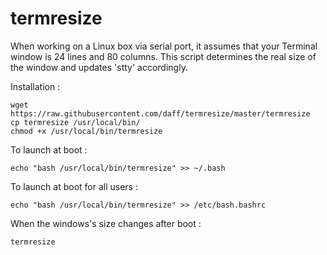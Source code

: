 termresize
==========

When working on a Linux box via serial port, it assumes that your Terminal window is 24 lines and 80 columns.
This script determines the real size of the window and updates 'stty' accordingly.

Installation :

    wget https://raw.githubusercontent.com/daff/termresize/master/termresize
    cp termresize /usr/local/bin/
    chmod +x /usr/local/bin/termresize

To launch at boot :

    echo "bash /usr/local/bin/termresize" >> ~/.bash

To launch at boot for all users :

    echo "bash /usr/local/bin/termresize" >> /etc/bash.bashrc

When the windows's size changes after boot :

    termresize

